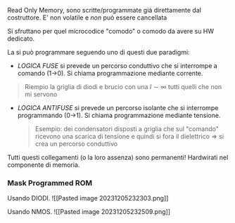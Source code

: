 Read Only Memory, sono scritte/programmate già direttamente dal costruttore.
E' non volatile e *non* può essere cancellata

Si sfruttano per quel microcodice "comodo" o comodo da avere su HW dedicato.

La si può programmare seguendo uno di questi due paradigmi:
- *LOGICA FUSE* si prevede un percorso conduttivo che si interrompe a comando (1->0). 
  Si chiama programmazione mediante corrente.
>	Riempio la griglia di diodi e brucio con una $I\sim\infty$ tutti quelli che non mi servono

- *LOGICA ANTIFUSE* si prevede un percorso isolante che si interrompe programmando (0->1).
  Si chiama programmazione mediante tensione.
  >Esempio: dei condensatori disposti a griglia che sul "comando" ricevono una scarica di tensione e quindi si fora il dielettrico => si crea un percorso conduttivo
  
Tutti questi collegamenti (o la loro assenza) sono permanenti! Hardwirati nel componente di memoria.

### Mask Programmed ROM
Usando DIODI.
![[Pasted image 20231205232303.png]]

Usando NMOS.
![[Pasted image 20231205232509.png]]